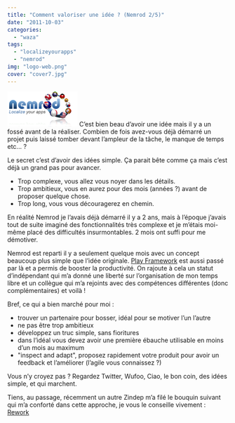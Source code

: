 ```yaml
---
title: "Comment valoriser une idée ? (Nemrod 2/5)"
date: "2011-10-03"
categories: 
  - "waza"
tags: 
  - "localizeyourapps"
  - "nemrod"
img: "logo-web.png"
cover: "cover7.jpg"
---
```


[![](/images/logo-web.png "logo-web")](http://eventuallycoding.com/wp-content/uploads/2011/10/logo-web.png) C’est bien beau d’avoir une idée mais il y a un fossé avant de la réaliser. Combien de fois avez-vous déjà démarré un projet puis laissé tomber devant l’ampleur de la tâche, le manque de temps etc... ?

Le secret c’est d’avoir des idées simple. Ça parait bête comme ça mais c’est déjà un grand pas pour avancer.

- Trop complexe, vous allez vous noyer dans les détails.
- Trop ambitieux, vous en aurez pour des mois (années ?) avant de proposer quelque chose.
- Trop long, vous vous découragerez en chemin.

En réalité Nemrod je l’avais déjà démarré il y a 2 ans, mais à l’époque j’avais tout de suite imaginé des fonctionnalités très complexe et je m’étais moi-même placé des difficultés insurmontables. 2 mois ont suffi pour me démotiver.

Nemrod est reparti il y a seulement quelque mois avec un concept beaucoup plus simple que l’idée originale. [Play Framework](http://www.playframework.org/) est aussi passé par là et a permis de booster la productivité. On rajoute à cela un statut d’indépendant qui m’a donné une liberté sur l’organisation de mon temps libre et un collègue qui m’a rejoints avec des compétences différentes (donc complémentaires) et voilà !

Bref, ce qui a bien marché pour moi :

- trouver un partenaire pour bosser, idéal pour se motiver l’un l’autre
- ne pas être trop ambitieux
- développez un truc simple, sans fioritures
- dans l’idéal vous devez avoir une première ébauche utilisable en moins d’un mois au maximum
- "inspect and adapt", proposez rapidement votre produit pour avoir un feedback et l’améliorer (l’agile vous connaissez ?)

Vous n’y croyez pas ? Regardez Twitter, Wufoo, Ciao, le bon coin, des idées simple, et qui marchent.

Tiens, au passage, récemment un autre Zindep m’a filé le bouquin suivant qui m’a conforté dans cette approche, je vous le conseille vivement : [Rework](http://37signals.com/rework/)
